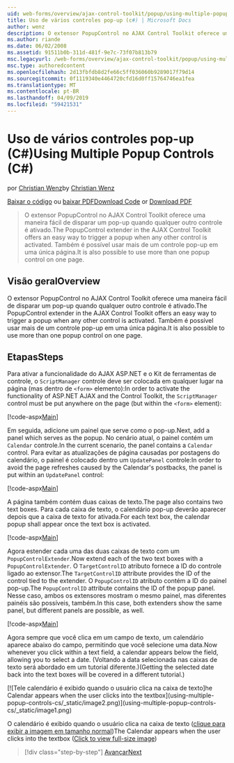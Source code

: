 ```yaml
---
uid: web-forms/overview/ajax-control-toolkit/popup/using-multiple-popup-controls-cs
title: Uso de vários controles pop-up (c#) | Microsoft Docs
author: wenz
description: O extensor PopupControl no AJAX Control Toolkit oferece uma maneira fácil de disparar um pop-up quando qualquer outro controle é ativado. Também é possível usar o m...
ms.author: riande
ms.date: 06/02/2008
ms.assetid: 91511b0b-311d-481f-9e7c-73f07b813b79
msc.legacyurl: /web-forms/overview/ajax-control-toolkit/popup/using-multiple-popup-controls-cs
msc.type: authoredcontent
ms.openlocfilehash: 2d13fbfdb8d2fe66c5ff036060b9289017f79d14
ms.sourcegitcommit: 0f1119340e4464720cfd16d0ff15764746ea1fea
ms.translationtype: MT
ms.contentlocale: pt-BR
ms.lasthandoff: 04/09/2019
ms.locfileid: "59421531"
---
```

# <a name="using-multiple-popup-controls-c"></a><span data-ttu-id="b087b-104">Uso de vários controles pop-up (C#)</span><span class="sxs-lookup"><span data-stu-id="b087b-104">Using Multiple Popup Controls (C#)</span></span>

<span data-ttu-id="b087b-105">por [Christian Wenz](https://github.com/wenz)</span><span class="sxs-lookup"><span data-stu-id="b087b-105">by [Christian Wenz](https://github.com/wenz)</span></span>

<span data-ttu-id="b087b-106">[Baixar o código](http://download.microsoft.com/download/9/3/f/93f8daea-bebd-4821-833b-95205389c7d0/PopupControl1.cs.zip) ou [baixar PDF](http://download.microsoft.com/download/2/d/c/2dc10e34-6983-41d4-9c08-f78f5387d32b/popupcontrol1CS.pdf)</span><span class="sxs-lookup"><span data-stu-id="b087b-106">[Download Code](http://download.microsoft.com/download/9/3/f/93f8daea-bebd-4821-833b-95205389c7d0/PopupControl1.cs.zip) or [Download PDF](http://download.microsoft.com/download/2/d/c/2dc10e34-6983-41d4-9c08-f78f5387d32b/popupcontrol1CS.pdf)</span></span>

> <span data-ttu-id="b087b-107">O extensor PopupControl no AJAX Control Toolkit oferece uma maneira fácil de disparar um pop-up quando qualquer outro controle é ativado.</span><span class="sxs-lookup"><span data-stu-id="b087b-107">The PopupControl extender in the AJAX Control Toolkit offers an easy way to trigger a popup when any other control is activated.</span></span> <span data-ttu-id="b087b-108">Também é possível usar mais de um controle pop-up em uma única página.</span><span class="sxs-lookup"><span data-stu-id="b087b-108">It is also possible to use more than one popup control on one page.</span></span>


## <a name="overview"></a><span data-ttu-id="b087b-109">Visão geral</span><span class="sxs-lookup"><span data-stu-id="b087b-109">Overview</span></span>

<span data-ttu-id="b087b-110">O extensor PopupControl no AJAX Control Toolkit oferece uma maneira fácil de disparar um pop-up quando qualquer outro controle é ativado.</span><span class="sxs-lookup"><span data-stu-id="b087b-110">The PopupControl extender in the AJAX Control Toolkit offers an easy way to trigger a popup when any other control is activated.</span></span> <span data-ttu-id="b087b-111">Também é possível usar mais de um controle pop-up em uma única página.</span><span class="sxs-lookup"><span data-stu-id="b087b-111">It is also possible to use more than one popup control on one page.</span></span>

## <a name="steps"></a><span data-ttu-id="b087b-112">Etapas</span><span class="sxs-lookup"><span data-stu-id="b087b-112">Steps</span></span>

<span data-ttu-id="b087b-113">Para ativar a funcionalidade do AJAX ASP.NET e o Kit de ferramentas de controle, o `ScriptManager` controle deve ser colocada em qualquer lugar na página (mas dentro de `<form>` elemento):</span><span class="sxs-lookup"><span data-stu-id="b087b-113">In order to activate the functionality of ASP.NET AJAX and the Control Toolkit, the `ScriptManager` control must be put anywhere on the page (but within the `<form>` element):</span></span>

[!code-aspx[Main](using-multiple-popup-controls-cs/samples/sample1.aspx)]

<span data-ttu-id="b087b-114">Em seguida, adicione um painel que serve como o pop-up.</span><span class="sxs-lookup"><span data-stu-id="b087b-114">Next, add a panel which serves as the popup.</span></span> <span data-ttu-id="b087b-115">No cenário atual, o painel contém um `Calendar` controle.</span><span class="sxs-lookup"><span data-stu-id="b087b-115">In the current scenario, the panel contains a `Calendar` control.</span></span> <span data-ttu-id="b087b-116">Para evitar as atualizações de página causadas por postagens do calendário, o painel é colocado dentro um `UpdatePanel` controle:</span><span class="sxs-lookup"><span data-stu-id="b087b-116">In order to avoid the page refreshes caused by the Calendar's postbacks, the panel is put within an `UpdatePanel` control:</span></span>

[!code-aspx[Main](using-multiple-popup-controls-cs/samples/sample2.aspx)]

<span data-ttu-id="b087b-117">A página também contém duas caixas de texto.</span><span class="sxs-lookup"><span data-stu-id="b087b-117">The page also contains two text boxes.</span></span> <span data-ttu-id="b087b-118">Para cada caixa de texto, o calendário pop-up deverão aparecer depois que a caixa de texto for ativada.</span><span class="sxs-lookup"><span data-stu-id="b087b-118">For each text box, the calendar popup shall appear once the text box is activated.</span></span>

[!code-aspx[Main](using-multiple-popup-controls-cs/samples/sample3.aspx)]

<span data-ttu-id="b087b-119">Agora estender cada uma das duas caixas de texto com um `PopupControlExtender`.</span><span class="sxs-lookup"><span data-stu-id="b087b-119">Now extend each of the two text boxes with a `PopupControlExtender`.</span></span> <span data-ttu-id="b087b-120">O `TargetControlID` atributo fornece a ID do controle ligado ao extensor.</span><span class="sxs-lookup"><span data-stu-id="b087b-120">The `TargetControlID` attribute provides the ID of the control tied to the extender.</span></span> <span data-ttu-id="b087b-121">O `PopupControlID` atributo contém a ID do painel pop-up.</span><span class="sxs-lookup"><span data-stu-id="b087b-121">The `PopupControlID` attribute contains the ID of the popup panel.</span></span> <span data-ttu-id="b087b-122">Nesse caso, ambos os extensores mostram o mesmo painel, mas diferentes painéis são possíveis, também.</span><span class="sxs-lookup"><span data-stu-id="b087b-122">In this case, both extenders show the same panel, but different panels are possible, as well.</span></span>

[!code-aspx[Main](using-multiple-popup-controls-cs/samples/sample4.aspx)]

<span data-ttu-id="b087b-123">Agora sempre que você clica em um campo de texto, um calendário aparece abaixo do campo, permitindo que você selecione uma data.</span><span class="sxs-lookup"><span data-stu-id="b087b-123">Now whenever you click within a text field, a calendar appears below the field, allowing you to select a date.</span></span> <span data-ttu-id="b087b-124">(Voltando a data selecionada nas caixas de texto será abordado em um tutorial diferente.)</span><span class="sxs-lookup"><span data-stu-id="b087b-124">(Getting the selected date back into the text boxes will be covered in a different tutorial.)</span></span>


[![T<span data-ttu-id="b087b-125">ele calendário é exibido quando o usuário clica na caixa de texto]</span><span class="sxs-lookup"><span data-stu-id="b087b-125">he Calendar appears when the user clicks into the textbox]</span></span>(using-multiple-popup-controls-cs/_static/image2.png)](using-multiple-popup-controls-cs/_static/image1.png)

<span data-ttu-id="b087b-126">O calendário é exibido quando o usuário clica na caixa de texto ([clique para exibir a imagem em tamanho normal](using-multiple-popup-controls-cs/_static/image3.png))</span><span class="sxs-lookup"><span data-stu-id="b087b-126">The Calendar appears when the user clicks into the textbox ([Click to view full-size image](using-multiple-popup-controls-cs/_static/image3.png))</span></span>

> [!div class="step-by-step"]
> [<span data-ttu-id="b087b-127">Avançar</span><span class="sxs-lookup"><span data-stu-id="b087b-127">Next</span></span>](handling-postbacks-from-a-popup-control-with-an-updatepanel-cs.md)
